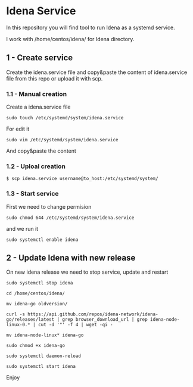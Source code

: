 # Idena Service

In this repository you will find tool to run Idena as a systemd service.

I work with /home/centos/idena/ for Idena directory.


## 1 - Create service

Create the idena.service file and copy&paste the content of idena.service file from this repo or upload it with scp.

### 1.1 - Manual creation

Create a idena.service file
```shell
sudo touch /etc/systemd/system/idena.service
```

For edit it
```shell
sudo vim /etc/systemd/system/idena.service
```
And copy&paste the content

### 1.2 - Uploal creation

```shell
$ scp idena.service username@to_host:/etc/systemd/system/
```

### 1.3 - Start service

First we need to change permision

```shell
sudo chmod 644 /etc/systemd/system/idena.service
```

and we run it

```shell
sudo systemctl enable idena
```

## 2 - Update Idena with new release

On new idena release we need to stop service, update and restart

```shell
sudo systemctl stop idena

cd /home/centos/idena/

mv idena-go oldversion/

curl -s https://api.github.com/repos/idena-network/idena-go/releases/latest | grep browser_download_url | grep idena-node-linux-0.* | cut -d '"' -f 4 | wget -qi -

mv idena-node-linux* idena-go

sudo chmod +x idena-go

sudo systemctl daemon-reload

sudo systemctl start idena
```


Enjoy
